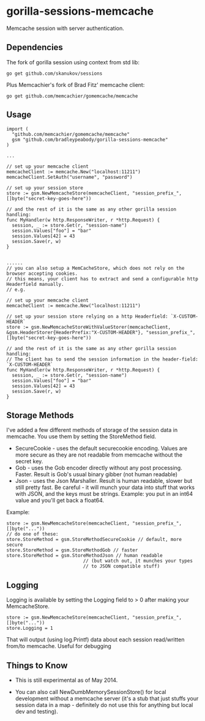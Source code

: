 gorilla-sessions-memcache
=========================

Memcache session with server authentication.

Dependencies
------------

The fork of gorilla session using context from std lib:

    go get github.com/skanukov/sessions

Plus Memcachier's fork of Brad Fitz' memcache client:

    go get github.com/memcachier/gomemcache/memcache

Usage
-----

    import (
      "github.com/memcachier/gomemcache/memcache"
      gsm "github.com/bradleypeabody/gorilla-sessions-memcache"
    )

    ...

    // set up your memcache client
    memcacheClient := memcache.New("localhost:11211")
    memcacheClient.SetAuth("username", "password")
    
    // set up your session store
    store := gsm.NewMemcacheStore(memcacheClient, "session_prefix_", []byte("secret-key-goes-here"))
    
    // and the rest of it is the same as any other gorilla session handling:
    func MyHandler(w http.ResponseWriter, r *http.Request) {
      session, _ := store.Get(r, "session-name")
      session.Values["foo"] = "bar"
      session.Values[42] = 43
      session.Save(r, w)
    }


    ......
    // you can also setup a MemCacheStore, which does not rely on the browser accepting cookies.
    // this means, your client has to extract and send a configurable http Headerfield manually.
    // e.g.

    // set up your memcache client
    memcacheClient := memcache.New("localhost:11211")
    
    // set up your session store relying on a http Headerfield: `X-CUSTOM-HEADER`
    store := gsm.NewMemcacheStoreWithValueStorer(memcacheClient, &gsm.HeaderStorer{HeaderPrefix:"X-CUSTOM-HEADER"}, "session_prefix_", []byte("secret-key-goes-here"))
    
    // and the rest of it is the same as any other gorilla session handling:
    // The client has to send the session information in the header-field: `X-CUSTOM-HEADER`
    func MyHandler(w http.ResponseWriter, r *http.Request) {
      session, _ := store.Get(r, "session-name")
      session.Values["foo"] = "bar"
      session.Values[42] = 43
      session.Save(r, w)
    }

Storage Methods
---------------

I've added a few different methods of storage of the session data in memcache.  You
use them by setting the StoreMethod field.

* SecureCookie - uses the default securecookie encoding.  Values are more secure
  as they are not readable from memcache without the secret key.
* Gob - uses the Gob encoder directly without any post processing.  Faster.
  Result is Gob's usual binary gibber (not human readable)
* Json - uses the Json Marshaller.  Result is human readable, slower but still
  pretty fast.  Be careful - it will munch your data into stuff that works
  with JSON, and the keys must be strings.  Example: you put in an int64 value
  and you'll get back a float64. 

Example:

    store := gsm.NewMemcacheStore(memcacheClient, "session_prefix_", []byte("..."))
    // do one of these:
    store.StoreMethod = gsm.StoreMethodSecureCookie // default, more secure
    store.StoreMethod = gsm.StoreMethodGob // faster
    store.StoreMethod = gsm.StoreMethodJson // human readable
    							// (but watch out, it munches your types
    							// to JSON compatible stuff)

Logging
-------

Logging is available by setting the Logging field to > 0 after making your MemcacheStore.

    store := gsm.NewMemcacheStore(memcacheClient, "session_prefix_", []byte("..."))
    store.Logging = 1

That will output (using log.Printf) data about each session read/written from/to memcache.
Useful for debugging

Things to Know
--------------

* This is still experimental as of May 2014.

* You can also call NewDumbMemorySessionStore() for local development without a memcache server (it's a stub that just stuffs your session data in a map - definitely do not use this for anything but local dev and testing).
